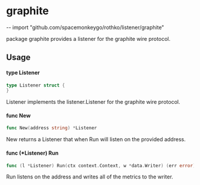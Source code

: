 # graphite
--
    import "github.com/spacemonkeygo/rothko/listener/graphite"

package graphite provides a listener for the graphite wire protocol.

## Usage

#### type Listener

```go
type Listener struct {
}
```

Listener implements the listener.Listener for the graphite wire protocol.

#### func  New

```go
func New(address string) *Listener
```
New returns a Listener that when Run will listen on the provided address.

#### func (*Listener) Run

```go
func (l *Listener) Run(ctx context.Context, w *data.Writer) (err error)
```
Run listens on the address and writes all of the metrics to the writer.
